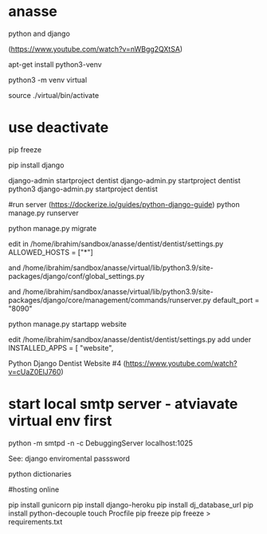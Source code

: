 # anasse

python and django

(https://www.youtube.com/watch?v=nWBgg2QXtSA)

apt-get install python3-venv

python3 -m venv virtual

source ./virtual/bin/activate
# use deactivate

pip freeze

pip install django

django-admin startproject dentist
django-admin.py startproject dentist
python3 django-admin.py startproject dentist

#run server (https://dockerize.io/guides/python-django-guide)
python manage.py runserver

python manage.py migrate


edit
in /home/ibrahim/sandbox/anasse/dentist/dentist/settings.py
ALLOWED_HOSTS = ["*"]

and
/home/ibrahim/sandbox/anasse/virtual/lib/python3.9/site-packages/django/conf/global_settings.py

and 
/home/ibrahim/sandbox/anasse/virtual/lib/python3.9/site-packages/django/core/management/commands/runserver.py
default_port = "8090"

python manage.py startapp website

edit
/home/ibrahim/sandbox/anasse/dentist/dentist/settings.py
add under INSTALLED_APPS = [
 "website", 
 
 Python Django Dentist Website #4
(https://www.youtube.com/watch?v=cUaZ0ElJ760)



# start local smtp server - atviavate virtual env first
python -m smtpd -n -c DebuggingServer localhost:1025

See:
django enviromental passsword

python dictionaries

#hosting online

pip install gunicorn
pip install django-heroku
pip install dj_database_url
pip install python-decouple
touch Procfile
pip freeze
pip freeze > requirements.txt